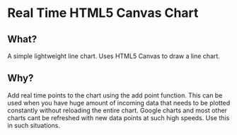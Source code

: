 # Real Time HTML5 Canvas Chart

## What?
A simple lightweight line chart. Uses HTML5 Canvas to draw a line chart. 

## Why?
Add real time points to the chart using the add point function. This can be used when you have huge amount of incoming data that needs to be plotted constantly without reloading the entire chart.
Google charts and most other charts cant be refreshed with new data points at such high speeds. Use this in such situations.

